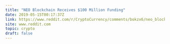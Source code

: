```yaml
---
title: "NEO Blockchain Receives $100 Million Funding"
date: 2019-05-15T00:17:37Z
link: https://www.reddit.com/r/CryptoCurrency/comments/bokzx6/neo_blockchain_receives_100_million_funding/?utm_medium=RSS&utm_source=hune
site: www.reddit.com
topic: crypto
draft: false
---
```

